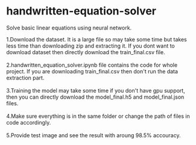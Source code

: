 # handwritten-equation-solver
Solve basic linear equations using neural network.<br>

1.Download the dataset. It is a large file so may take some time but takes less time than downloading zip and extracting it. If you dont want to download dataset then directly download the train_final.csv file.<br><br>
2.handwritten_equation_solver.ipynb file contains the code for whole project. If you are downloading train_final.csv then don't run the data extraction part.<br><br>
3.Training the model may take some time if you don't have gpu support, then you can directly download the model_final.h5 and model_final.json files.<br><br>
4.Make sure everything is in the same folder or change the path of files in code accordingly.<br><br>
5.Provide test image and see the result with aroung 98.5% accouracy.
